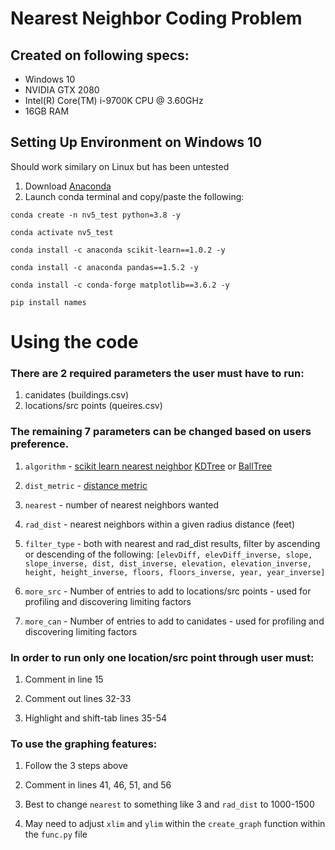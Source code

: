 # Nearest Neighbor Coding Problem

## Created on following specs:
* Windows 10
* NVIDIA GTX 2080
* Intel(R) Core(TM) i-9700K CPU @ 3.60GHz
* 16GB RAM

## Setting Up Environment on Windows 10 

Should work similary on Linux but has been untested
1. Download [Anaconda](https://www.anaconda.com/)
2. Launch conda terminal and copy/paste the following:

  `conda create -n nv5_test python=3.8 -y`
  
  `conda activate nv5_test`
  
  `conda install -c anaconda scikit-learn==1.0.2 -y`
  
  `conda install -c anaconda pandas==1.5.2 -y`
  
  `conda install -c conda-forge matplotlib==3.6.2 -y`
  
  `pip install names`

# Using the code

### There are 2 required parameters the user must have to run:

1. canidates (buildings.csv)
2. locations/src points (queires.csv)

### The remaining 7 parameters can be changed based on users preference.

1. `algorithm` - [scikit learn nearest neighbor](https://scikit-learn.org/stable/modules/generated/sklearn.neighbors.NearestNeighbors.html) [KDTree](https://scikit-learn.org/stable/modules/generated/sklearn.neighbors.KDTree.html) or [BallTree](https://scikit-learn.org/stable/modules/generated/sklearn.neighbors.BallTree.html)

2. `dist_metric` - [distance metric](https://scikit-learn.org/stable/modules/generated/sklearn.metrics.pairwise.distance_metrics.html#sklearn.metrics.pairwise.distance_metrics)

3. `nearest` - number of nearest neighbors wanted

4. `rad_dist` - nearest neighbors within a given radius distance (feet)

5. `filter_type` - both with nearest and rad_dist results, filter by ascending or descending of the following:
  `[elevDiff, elevDiff_inverse, slope, slope_inverse, dist, dist_inverse, elevation, elevation_inverse, height, height_inverse, floors, floors_inverse, year, year_inverse]`
  
6. `more_src` - Number of entries to add to locations/src points - used for profiling and discovering limiting factors
 
7. `more_can` - Number of entries to add to canidates - used for profiling and discovering limiting factors
  
### In order to run only one location/src point through user must:

1. Comment in line 15

2. Comment out lines 32-33

3. Highlight and shift-tab lines 35-54

### To use the graphing features:

1. Follow the 3 steps above

2. Comment in lines 41, 46, 51, and 56

3. Best to change `nearest` to something like 3 and `rad_dist` to 1000-1500

4. May need to adjust `xlim` and `ylim` within the `create_graph` function within the `func.py` file

